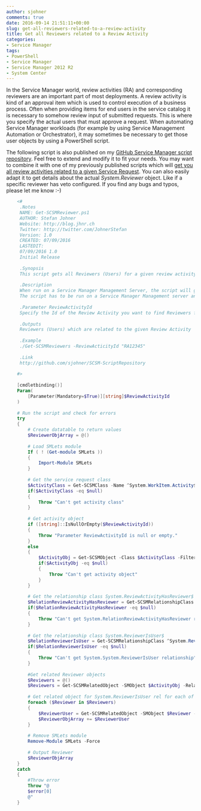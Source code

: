 ```yaml
---
author: sjohner
comments: true
date: 2016-09-14 21:51:11+00:00
slug: get-all-reviewers-related-to-a-review-activity
title: Get all Reviewers related to a Review Activity
categories:
- Service Manager
tags:
- PowerShell
- Service Manager
- Service Manager 2012 R2
- System Center
---
```


In the Service Manager world, review activities (RA) and corresponding reviewers are an important part of most deployments. A review activity is kind of an approval item which is used to control execution of a business process. Often when providing items for end users in the service catalog it is necessary to somehow review input of submitted requests. This is where you specify the actual users that must approve a request. When automating Service Manager workloads (for example by using Service Management Automation or Orchestrator), it may sometimes be necessary to get those user objects by using a PowerShell script.

The following script is also published on my [GitHub Service Manager script repository](https://github.com/sjohner/SCSM-ScriptRepository). Feel free to extend and modify it to fit your needs. You may want to combine it with one of my previously published scripts which will [get you all review activities related to a given Service Request](https://blog.jhnr.ch/2015/03/29/recursively-get-all-review-activities-related-to-a-workitem/). You can also easily adapt it to get details about the actual _System.Reviewer_ object. Like if a specific reviewer has veto configured. If you find any bugs and typos, please let me know :-)

```powershell
    <#
     .Notes
     NAME: Get-SCSMReviewer.ps1
     AUTHOR: Stefan Johner
     Website: http://blog.jhnr.ch
     Twitter: http://twitter.com/JohnerStefan
     Version: 1.0
     CREATED: 07/09/2016
     LASTEDIT:
     07/09/2016 1.0
     Initial Release
     
     .Synopsis
     This script gets all Reviewers (Users) for a given review activity.
     
     .Description
     When run on a Service Manager Management Server, the script will get all Reviewers (Users) which are related to a given review activity.
     The script has to be run on a Service Manager Management server and SMLets cmdlets have to be available.
     
     .Parameter ReviewActivityId
     Specify the Id of the Review Activity you want to find Reviewers for
     
     .Outputs
     Reviewers (Users) which are related to the given Review Activity
     
     .Example
     ./Get-SCSMReviewers -ReviewActicityId "RA12345"
     
     .Link
     http://github.com/sjohner/SCSM-ScriptRepository
     
    #>
    
    [cmdletbinding()]
    Param(
    	[Parameter(Mandatory=$True)][string]$ReviewActivityId
    )
    
    # Run the script and check for errors
    try
    {	
    	# Create datatable to return values
    	$ReviewerObjArray = @()
    	
    	# Load SMLets module
    	If ( ! (Get-module SMLets ))
    	{
    		Import-Module SMLets
    	}
    	
    	# Get the service request class
    	$ActivityClass = Get-SCSMClass -Name ^System.WorkItem.Activity$
    	if($ActivityClass -eq $null)
    	{
    		Throw "Can't get activity class"
    	}
    	
    	# Get activity object
    	if ([string]::IsNullOrEmpty($ReviewActivityId))
    	{
    		Throw "Parameter ReviewActivityId is null or empty."
    	}
    	else
    	{
    		$ActivityObj = Get-SCSMObject -Class $ActivityClass -Filter "Name -eq $ReviewActivityId"
    		if($ActivityObj -eq $null)
    		{
    			Throw "Can't get activity object"
    		}
    	}
    	
    	# Get the relationship class System.ReviewActivityHasReviewer$
    	$RelationReviewActivityHasReviewer = Get-SCSMRelationshipClass ^System.ReviewActivityHasReviewer$
    	if($RelationReviewActivityHasReviewer -eq $null)
    	{
    		Throw "Can't get System.RelationReviewActivityHasReviewer relationship"
    	}
    	
    	# Get the relationship class System.ReviewerIsUser$
    	$RelationReviewerIsUser = Get-SCSMRelationshipClass ^System.ReviewerIsUser$
    	if($RelationReviewerIsUser -eq $null)
    	{
    		Throw "Can't get System.System.ReviewerIsUser relationship"
    	}
    	
    	#Get related Reviewer objects
    	$Reviewers = @()
    	$Reviewers = Get-SCSMRelatedObject -SMObject $ActivityObj -Relationship $RelationReviewActivityHasReviewer
    	
    	# Get related object for System.ReviewerIsUser rel for each of the given Reviewer objects
    	foreach ($Reviewer in $Reviewers)
    	{
    		$ReviewerUser = Get-SCSMRelatedObject -SMObject $Reviewer -Relationship $RelationReviewerIsUser
    		$ReviewerObjArray += $ReviewerUser
    	}
    	
    	# Remove SMLets module
    	Remove-Module SMLets -Force
    	
    	# Output Reviewer
    	$ReviewerObjArray
    }
    catch
    {
    	#Throw error
        Throw "@   
    	$error[0]
        @"  
    }
```